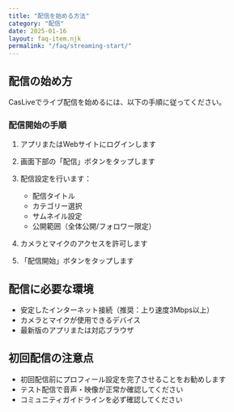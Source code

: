 ```yaml
---
title: "配信を始める方法"
category: "配信"
date: 2025-01-16
layout: faq-item.njk
permalink: "/faq/streaming-start/"
---
```


## 配信の始め方

CasLiveでライブ配信を始めるには、以下の手順に従ってください。

### 配信開始の手順

1. アプリまたはWebサイトにログインします
2. 画面下部の「配信」ボタンをタップします
3. 配信設定を行います：
   - 配信タイトル
   - カテゴリー選択
   - サムネイル設定
   - 公開範囲（全体公開/フォロワー限定）

4. カメラとマイクのアクセスを許可します
5. 「配信開始」ボタンをタップします

## 配信に必要な環境

- 安定したインターネット接続（推奨：上り速度3Mbps以上）
- カメラとマイクが使用できるデバイス
- 最新版のアプリまたは対応ブラウザ

## 初回配信の注意点

- 初回配信前にプロフィール設定を完了させることをお勧めします
- テスト配信で音声・映像が正常か確認してください
- コミュニティガイドラインを必ず確認してください
